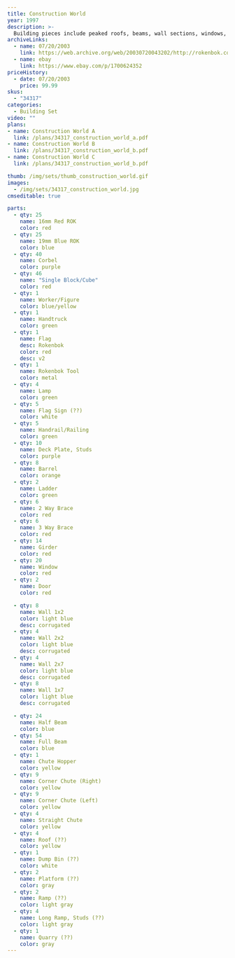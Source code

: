 ```yaml
---
title: Construction World
year: 1997
description: >-
  Building pieces include peaked roofs, beams, wall sections, windows, deck plates, ramps, girders, braces, flags, signs and more.
archiveLinks:
  - name: 07/20/2003
    link: https://web.archive.org/web/20030720043202/http://rokenbok.com/catalog/pd_bs_construction.html
  - name: ebay
    link: https://www.ebay.com/p/1700624352
priceHistory:
  - date: 07/20/2003
    price: 99.99
skus:
  - "34317"
categories: 
  - Building Set
video: ""
plans:
- name: Construction World A
  link: /plans/34317_construction_world_a.pdf
- name: Construction World B
  link: /plans/34317_construction_world_b.pdf
- name: Construction World C
  link: /plans/34317_construction_world_b.pdf

thumb: /img/sets/thumb_construction_world.gif
images:
  - /img/sets/34317_construction_world.jpg
cmseditable: true

parts:
  - qty: 25
    name: 16mm Red ROK
    color: red
  - qty: 25
    name: 19mm Blue ROK
    color: blue
  - qty: 40
    name: Corbel
    color: purple
  - qty: 46
    name: "Single Block/Cube"
    color: red
  - qty: 1
    name: Worker/Figure
    color: blue/yellow
  - qty: 1
    name: Handtruck
    color: green
  - qty: 1
    name: Flag
    desc: Rokenbok
    color: red
    desc: v2
  - qty: 1
    name: Rokenbok Tool
    color: metal
  - qty: 4
    name: Lamp
    color: green
  - qty: 5
    name: Flag Sign (??)
    color: white
  - qty: 5
    name: Handrail/Railing
    color: green
  - qty: 10
    name: Deck Plate, Studs
    color: purple
  - qty: 8
    name: Barrel
    color: orange
  - qty: 2
    name: Ladder
    color: green
  - qty: 6
    name: 2 Way Brace
    color: red
  - qty: 6
    name: 3 Way Brace
    color: red
  - qty: 14
    name: Girder
    color: red
  - qty: 20
    name: Window
    color: red
  - qty: 2
    name: Door
    color: red

  - qty: 8
    name: Wall 1x2
    color: light blue
    desc: corrugated
  - qty: 4
    name: Wall 2x2
    color: light blue
    desc: corrugated
  - qty: 4
    name: Wall 2x7
    color: light blue
    desc: corrugated
  - qty: 8
    name: Wall 1x7
    color: light blue
    desc: corrugated

  - qty: 24
    name: Half Beam
    color: blue
  - qty: 54
    name: Full Beam
    color: blue
  - qty: 1
    name: Chute Hopper
    color: yellow
  - qty: 9
    name: Corner Chute (Right)
    color: yellow
  - qty: 9
    name: Corner Chute (Left)
    color: yellow
  - qty: 4
    name: Straight Chute
    color: yellow
  - qty: 4
    name: Roof (??)
    color: yellow
  - qty: 1
    name: Dump Bin (??)
    color: white
  - qty: 2
    name: Platform (??)
    color: gray
  - qty: 2
    name: Ramp (??)
    color: light gray
  - qty: 4
    name: Long Ramp, Studs (??)
    color: light gray
  - qty: 1
    name: Quarry (??)
    color: gray
---
```

